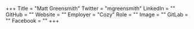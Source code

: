 +++
Title = "Matt Greensmith"
Twitter = "mgreensmith"
LinkedIn = ""
GitHub = ""
Website = ""
Employer = "Cozy"
Role = ""
Image = ""
GitLab = ""
Facebook = ""
+++
